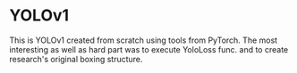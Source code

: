 # YOLOv1
This is YOLOv1 created from scratch using tools from PyTorch. 
The most interesting as well as hard part was to execute YoloLoss func. and to create research's original boxing structure.
